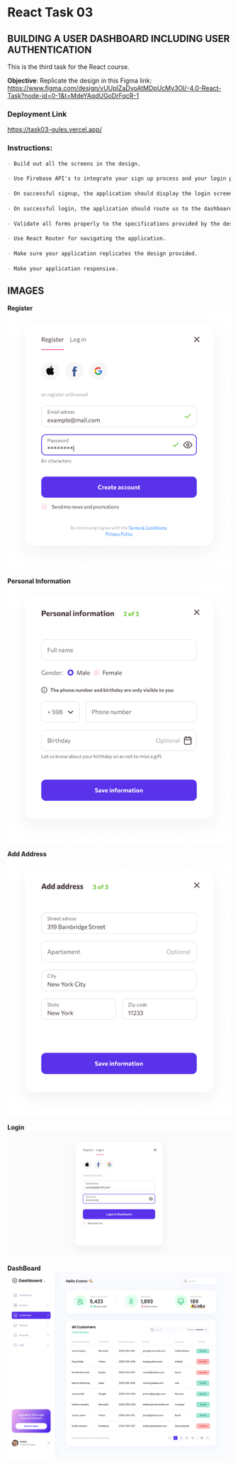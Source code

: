 # React Task 03

## BUILDING A USER DASHBOARD INCLUDING USER AUTHENTICATION

This is the third task for the React course.

**Objective**: Replicate the design in this Figma link: https://www.figma.com/design/vUUpIZaDvoAtMDpUcMy3OI/-4.0-React-Task?node-id=0-1&t=MdeYAqdUGoDrFqcR-1

### Deployment Link

https://task03-gules.vercel.app/

### Instructions:

```markdown
- Build out all the screens in the design.

- Use Firebase API's to integrate your sign up process and your login process.

- On successful signup, the application should display the login screen.

- On successful login, the application should route us to the dashboard screen.

- Validate all forms properly to the specifications provided by the design.

- Use React Router for navigating the application.

- Make sure your application replicates the design provided.

- Make your application responsive.
```

## **IMAGES**

**Register**
![Register](../taskSamples/react_task_03/Frame.png)

**Personal Information**
![PersonalInformation](../taskSamples/react_task_03/Frame2.png)

**Add Address**
![Add Address](../taskSamples/react_task_03/Frame4.png)

**Login**
![Login](../taskSamples/react_task_03/Login%20Screen.png)

**DashBoard**
![DashBoard](../taskSamples/react_task_03/Dashboard.png)
